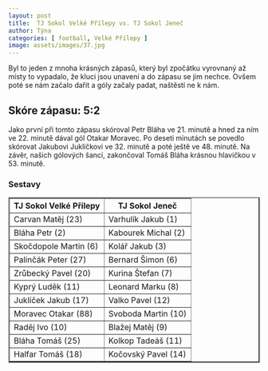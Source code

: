 ```yaml
---
layout: post
title:  TJ Sokol Velké Přílepy vs. TJ Sokol Jeneč
author: Týna
categories: [ football, Velké Přílepy ]
image: assets/images/37.jpg
---
```


Byl to jeden z mnoha krásných zápasů, který byl zpočátku vyrovnaný až místy to vypadalo, že kluci jsou unavení a do zápasu se jim nechce. Ovšem poté se nám začalo dařit a góly začaly padat, naštěstí ne k nám.

## Skóre zápasu: 5:2

Jako první při tomto zápasu skóroval Petr Bláha ve 21. minutě a hned za ním ve 22. minutě dával gól Otakar Moravec. Po deseti minutách se povedlo skórovat Jakubovi Juklíčkovi ve 32. minutě a poté ještě ve 48. minutě. Na závěr, našich gólových šancí, zakončoval Tomáš Bláha krásnou hlavičkou v 53. minutě.

<h3><caption>Sestavy</caption></h3>
<table border="2" cellpadding="5" cellspacing="4">
<tr><th>TJ Sokol Velké Přílepy</th><th>TJ Sokol Jeneč</th></tr>
<tr><td>Carvan Matěj (23)</td><td>Varhulík Jakub (1)</td></tr>
<tr><td>Bláha Petr (2)</td><td>Kabourek Michal (2)</td></tr>
<tr><td>Skočdopole Martin (6)</td><td>Kolář Jakub (3)</td></tr>
<tr><td>Palinčák Peter (27)</td><td>Bernard Šimon (6)</td></tr>
<tr><td>Zrůbecký Pavel (20)</td><td>Kurina Štefan (7)</td></tr>
<tr><td>Kyprý Luděk (11)</td><td>Leonard Marku (8)</td></tr>
<tr><td>Juklíček Jakub (17)</td><td>Valko Pavel (12)</td></tr>
<tr><td>Moravec Otakar (88)</td><td>Svoboda Martin (10)</td></tr>
<tr><td>Raděj Ivo (10)</td><td>Blažej Matěj (9)</td></tr>
<tr><td>Bláha Tomáš (25)</td><td>Kolkop Tadeáš (11)</td></tr>
<tr><td>Halfar Tomáš (18)</td><td>Kočovský Pavel (14)</td></tr>
</table>
<br>
